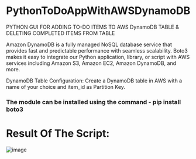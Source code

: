# PythonToDoAppWithAWSDynamoDB
PYTHON GUI FOR ADDING TO-DO ITEMS TO AWS DynamoDB TABLE &amp; DELETING COMPLETED ITEMS FROM TABLE

Amazon DynamoDB is a fully managed NoSQL database service that provides fast and predictable performance with seamless scalability.
Boto3 makes it easy to integrate our Python application, library, or script with AWS services including Amazon S3, Amazon EC2, Amazon DynamoDB, and more.

DynamoDB Table Configuration:
Create a DynamoDB table in AWS with a name of your choice and item_id as Partition Key.

### The module can be installed using the command - pip install boto3

# Result Of The Script:
![image](https://github.com/abhijithwarrier/PythonToDoAppWithAWSDynamoDB/assets/46685919/df85be96-3ed5-4e8d-b17e-508e9f5b418c)
